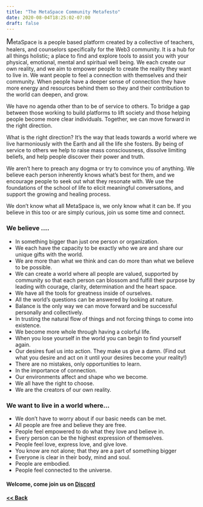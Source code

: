 ```yaml
---
title: "The MetaSpace Community Metafesto"
date: 2020-08-04T18:25:02-07:00
draft: false
---
```


<span style="font-size:1.4em;">M</span>etaSpace is a people based platform created by a collective of teachers, healers, and counselors specifically for the Web3 community. It is a hub for all things holistic; a  place to find and explore tools to assist you with your physical, emotional, mental and spiritual well being. We each create our own reality, and we  aim to empower people to create the reality they want to live in. We want people to feel a connection with themselves and their community. When people have a deeper sense of connection they have more energy and resources behind them so they and their contribution to the world can deepen, and grow.

We have no agenda other than to be of service to others. To bridge a gap between those working to build platforms to lift society and those helping people become more clear individuals. Together, we can move forward in the right direction. 

What is the right direction? It’s the way that leads towards a world where we live harmoniously with the Earth and all the life she fosters. By being of service to others we help to raise mass consciousness, dissolve limiting beliefs, and help people discover their power and truth.

We aren’t here to preach any dogma or try to convince you of anything. We believe each person inherently knows what’s best for them, and we encourage people to seek out what they resonate with. We use the foundations of the school of life to elicit meaningful conversations, and support the growing and healing process. 

We don’t know what all MetaSpace is, we only know what it can be. If you believe in this too or are simply curious, join us some time and connect.


### We believe ….

- In something bigger than just one person or organization. 
- We each have the capacity to be exactly who we are and share our unique gifts with the world.
- We are more than what we think and can do more than what we believe to be possible.
- We can create a world where all people are valued, supported by community so that each person can blossom and fulfill their purpose by leading with courage, clarity, determination and the heart space.
- We have all the tools for greatness inside of ourselves.
- All the world’s questions can be answered by looking at nature.
- Balance is the only way we can move forward and be successful personally and collectively.
- In trusting the natural flow of things and not forcing things to come into existence.
- We become more whole through having a colorful life.
- When you lose yourself in the world you can begin to find yourself again.
- Our desires fuel us into action. They make us give a damn. (Find out what you desire and act on it until your desires become your reality!)
- There are no mistakes, only opportunities to learn.
- In the importance of connection.
- Our environments affect and shape who we become.
- We all have the right to choose.
- We are the creators of our own reality.

### We want to live in a world where...

- We don’t have to worry about if our basic needs can be met.
- All people are free and believe they are free.
- People feel empowered to do what they love and believe in.
- Every person can be the highest expression of themselves.
- People feel love, express love, and give love.
- You know are not alone; that they are a part of something bigger
- Everyone is clear in their body, mind and soul.
- People are embodied.
- People feel connected to the universe.

#### Welcome, come join us on [Discord](https://discord.gg/fESVeGB)

#### [<< Back](/)
